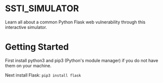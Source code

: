 # SSTI_SIMULATOR

Learn all about a common Python Flask web vulnerability through this interactive simulator.

# Getting Started

First install python3 and pip3 (Python's module manager) if you do not have them on your machine.

Next install Flask:
`pip3 install flask`

